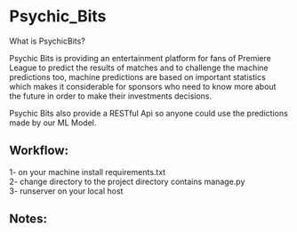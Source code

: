 # Psychic_Bits
What is PsychicBits?
 
Psychic Bits is providing an entertainment platform for fans of Premiere League to predict the results of matches and to challenge the machine predictions too, machine predictions are based on important statistics which makes it considerable for sponsors who need to know more about the future in order to make their investments decisions. 

Psychic Bits also provide a RESTful Api so anyone could use the predictions made by our ML Model.

Workflow:
---
1- on your machine install requirements.txt  
2- change directory to the project directory contains manage.py  
3- runserver on your local host 



Notes:
---
